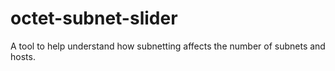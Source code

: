 # octet-subnet-slider
A tool to help understand how subnetting affects the number of subnets and hosts.
